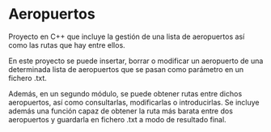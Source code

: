 # Aeropuertos
Proyecto en C++ que incluye la gestión de una lista de aeropuertos así como las rutas que hay entre ellos.

En este proyecto se puede insertar, borrar o modificar un aeropuerto de una determinada lista de aeropuertos que se pasan como parámetro en un fichero .txt.

Además, en un segundo módulo, se puede obtener rutas entre dichos aeropuertos, así como consultarlas, modificarlas o introducirlas. Se incluye además una función capaz de obtener la ruta más barata entre dos aeropuertos y guardarla en fichero .txt a modo de resultado final.

